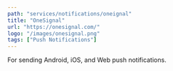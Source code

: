 ```yaml
---
path: "services/notifications/oneignal"
title: "OneSignal"
url: "https://onesignal.com/"
logo: "/images/onesignal.png"
tags: ["Push Notifications"]
---
```


For sending Android, iOS, and Web push notifications.
